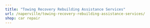 ```yaml
---
title: "Towing Recovery Rebuilding Assistance Services"
url: /naperville/towing-recovery-rebuilding-assistance-services/
shop: car repair
---
```

